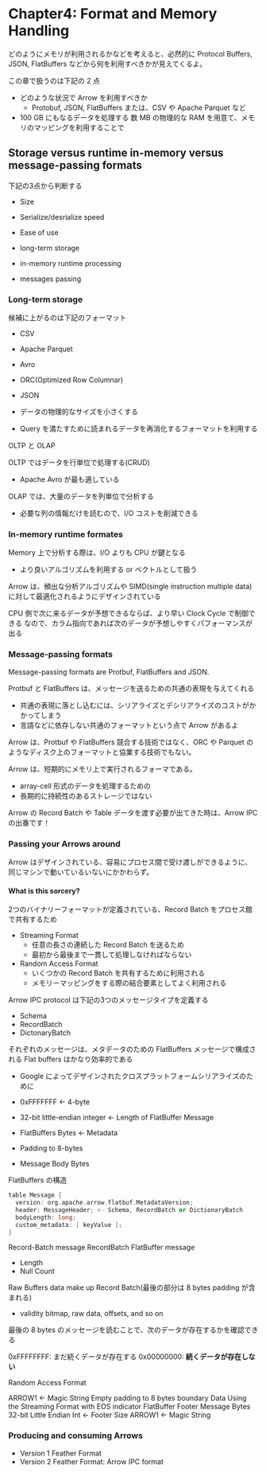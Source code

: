 # Chapter4: Format and Memory Handling

どのようにメモリが利用されるかなどを考えると、必然的に Protocol Buffers, JSON, FlatBuffers などから何を利用すべきかが見えてくるよ。

この章で扱うのは下記の 2 点
- どのような状況で Arrow を利用すべきか
  - Protobuf, JSON, FlatBuffers または、CSV や Apache Parquet など
- 100 GB にもなるデータを処理する 数 MB の物理的な RAM を用意て、メモリのマッピングを利用することで

## Storage versus runtime in-memory versus message-passing formats

下記の3点から判断する
- Size
- Serialize/desrialize speed
- Ease of use

- long-term storage
- in-memory runtime processing
- messages passing

### Long-term storage

候補に上がるのは下記のフォーマット
- CSV
- Apache Parquet
- Avro
- ORC(Optimized Row Columnar)
- JSON

- データの物理的なサイズを小さくする
- Query を満たすために読まれるデータを再消化するフォーマットを利用する

OLTP と OLAP

OLTP ではデータを行単位で処理する(CRUD)
- Apache Avro が最も適している

OLAP では、大量のデータを列単位で分析する
- 必要な列の情報だけを読むので、I/O コストを削減できる

### In-memory runtime formates
Memory 上で分析する際は、I/O よりも CPU が鍵となる
- より良いアルゴリズムを利用する or ベクトルとして扱う

Arrow は、頻出な分析アルゴリズムや SIMD(single instruction multiple data)に対して最適化されるようにデザインされている

CPU 側で次に来るデータが予想できるならば、より早い Clock Cycle で制御できる
なので、カラム指向であれば次のデータが予想しやすくパフォーマンスが出る

### Message-passing formats
Message-passing formats are Protbuf, FlatBuffers and JSON.

Protbuf と FlatBuffers は、メッセージを送るための共通の表現を与えてくれる
- 共通の表現に落とし込むには、シリアライズとデシリアライズのコストがかかってしまう
- 言語などに依存しない共通のフォーマットという点で Arrow があるよ

Arrow は、Protbuf や FlatBuffers 競合する技術ではなく、ORC や Parquet のようなディスク上のフォーマットと協業する技術でもない。

Arrow は、短期的にメモリ上で実行されるフォーマである。
- array-cell 形式のデータを処理するための
- 長期的に持続性のあるストレージではない

Arrow の Record Batch や Table データを渡す必要が出てきた時は、Arrow IPC の出番です！

### Passing your Arrows around

Arrow はデザインされている、容易にプロセス間で受け渡しができるように、同じマシンで動いているいないにかかわらず。

#### What is this sorcery?

2つのバイナリーフォーマットが定義されている、Record Batch をプロセス館で共有するため
- Streaming Format
  - 任意の長さの連続した Record Batch を送るため
  - 最初から最後まで一貫して処理しなければならない 
- Random Access Format
  - いくつかの Record Batch を共有するために利用される
  - メモリーマッピングをする際の結合要素としてよく利用される

Arrow IPC protocol は下記の3つのメッセージタイプを定義する
- Schema
- RecordBatch
- DictonaryBatch

それぞれのメッセージは、メタデータのための FlatBuffers メッセージで構成される
Flat buffers はかなり効率的である
- Google によってデザインされたクロスプラットフォームシリアライズのために

- 0xFFFFFFF <- 4-byte
- 32-bit little-endian integer <- Length of FlatBuffer Message
- FlatBuffers Bytes <- Metadata
- Padding to 8-bytes
- Message Body Bytes

FlatBuffers の構造

```c++
table Message {
  version: org.apache.arrow.flatbuf.MetadataVersion;
  header: MessageHeader; <- Schema, RecordBatch or DictionaryBatch
  bodyLength: long;
  custom_metadata: [ keyValue ];
}
```

Record-Batch message
RecordBatch FlatBuffer message
- Length
- Null Count

Raw Buffers data make up Record Batch(最後の部分は 8 bytes padding が含まれる)
- validity bitmap, raw data, offsets, and so on

最後の 8 bytes のメッセージを読むことで、次のデータが存在するかを確認できる

0xFFFFFFFF: まだ続くデータが存在する
0x00000000: **続くデータが存在しない**

Random Access Format

ARROW1 <- Magic String
Empty padding to 8 bytes boundary
Data Using the Streaming Format with EOS indicator
FlatBuffer Footer Message Bytes
32-bit Little Endian Int <- Footer Size
ARROW1 <- Magic String

### Producing and consuming Arrows
- Version 1 Feather Format
- Version 2 Feather Format: Arrow IPC format
